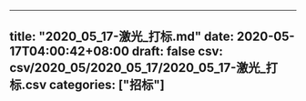 
---
title: "2020_05_17-激光_打标.md"
date: 2020-05-17T04:00:42+08:00
draft: false
csv: csv/2020_05/2020_05_17/2020_05_17-激光_打标.csv
categories: ["招标"]
---
